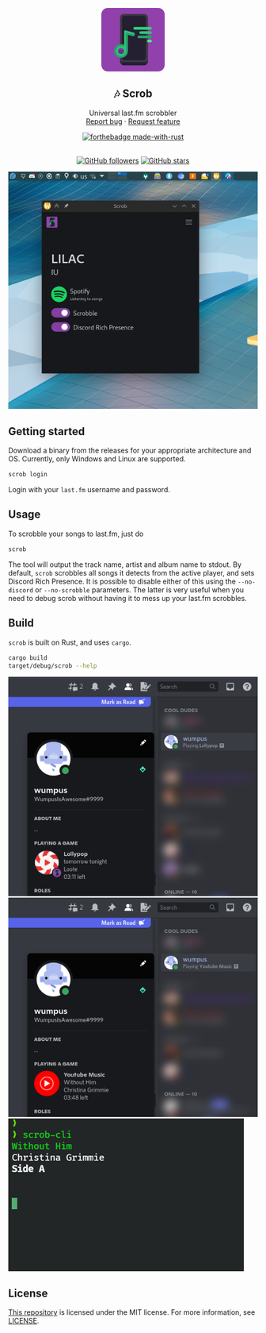 <p align="center">
    <img src="https://github.com/lyrix-music/cli/blob/main/cmd/desktop/AppDir/lyrix-desktop.png?raw=true" alt="scrob" width=128 height=128>

<h2 align="center">🎶 Scrob</h2>

  <p align="center">
    Universal last.fm scrobbler 
    <br>
    <a href="https://github.com/srevinsaju/scrob/issues/new">Report bug</a>
    ·
    <a href="https://github.com/srevinsaju/scrob/issues/new">Request feature</a>
  </p>
</p>

<div align="center">

[![forthebadge made-with-rust](http://ForTheBadge.com/images/badges/made-with-rust.svg)](https://rust.org/)<br/><br/>


[![GitHub followers](https://img.shields.io/github/followers/srevinsaju?label=Follow%20me&style=social)](https://github.com/srevinsaju) [![GitHub stars](https://img.shields.io/github/stars/srevinsaju/scrob?style=social)](https://github.com/srevinsaju/scrob/stargazers)

![Scrob GUI](./docs/img/gui.png)

</div>


## Getting started 

Download a binary from the releases for your appropriate architecture 
and OS. Currently, only Windows and Linux are supported. 

```bash
scrob login
```
Login with your `last.fm` username and password.

## Usage 

To scrobble your songs to last.fm, just do
```bash
scrob
```

The tool will output the track name, artist and album name 
to stdout. By default, `scrob` scrobbles all songs it 
detects from the active player, and sets Discord Rich 
Presence. It is possible to disable either of this
using the `--no-discord` or `--no-scrobble` parameters. 
The latter is very useful when you need to debug scrob 
without having it to mess up your last.fm scrobbles. 


## Build
`scrob` is built on Rust, and uses `cargo`.

```bash
cargo build
target/debug/scrob --help
```

![Discord Lollypop](./docs/img/discord_lollypop.png) ![Discord Youtube music](./docs/img/discord_ytmusic.png) 
![Command line](./docs/img/cli.png)



## License 
[This repository](https://github.com/srevinsaju/scrob) is licensed
under the MIT license. For more information, see [LICENSE](./LICENSE).


